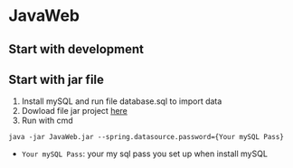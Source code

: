 # JavaWeb

## Start with development

## Start with jar file

1. Install mySQL and run file database.sql to import data
2. Dowload file jar project [here](https://uithcm-my.sharepoint.com/:u:/g/personal/20520613_ms_uit_edu_vn/EY3Fbva3KBxCtULu5ASpANgBSejn_e7glrtdO0t24U7k2g?e=68k0hV)
3. Run with cmd

`java -jar JavaWeb.jar --spring.datasource.password={Your mySQL Pass}`

- `Your mySQL Pass`: your my sql pass you set up when install mySQL

